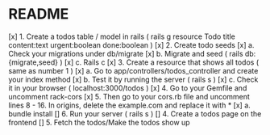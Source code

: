 # README

[x] 1. Create a todos table / model in rails ( rails g resource Todo title content:text urgent:boolean done:boolean )
[x] 2. Create todo seeds
[x]        a. Check your migrations under db/migrate
[x]        b. Migrate and seed ( rails db:{migrate,seed} )
[x]        c. Rails c
[x] 3. Create a resource that shows all todos ( same as number 1 )
[x]        a. Go to app/controllers/todos_controller and create your index method
[x]        b. Test it by running the server ( rails s )
[x]        c. Check it in your browser ( localhost:3000/todos )
[x] 4. Go to your Gemfile and uncomment rack-cors
[x] 5. Then go to your cors.rb file and uncomment lines 8 - 16. In origins, delete the example.com and replace it with *
[x]       a. bundle install
[] 6. Run your server ( rails s )
[] 4. Create a todos page on the frontend
[] 5. Fetch the todos/Make the todos show up

